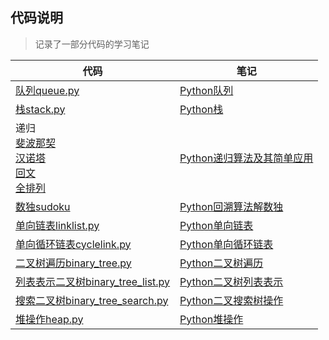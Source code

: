 ## 代码说明
> 记录了一部分代码的学习笔记
> 

| 代码                                                                                                                                                                                                                                                                                                                     | 笔记                                                                |
|------------------------------------------------------------------------------------------------------------------------------------------------------------------------------------------------------------------------------------------------------------------------------------------------------------------------|-------------------------------------------------------------------|
| [队列queue.py](https://github.com/ByteToy/algo/blob/master/others/queue.py)                                                                                                                                                                                                                                              | [Python队列](http://bytetoy.cn/python/python_queue.html)            |
| [栈stack.py](https://github.com/ByteToy/algo/blob/master/others/stack.py)                                                                                                                                                                                                                                               | [Python栈](http://bytetoy.cn/python/python_stack.html)             |
| 递归<br/>[斐波那契](https://github.com/ByteToy/algo/blob/master/recursion/fib.py) <br/>[汉诺塔](https://github.com/ByteToy/algo/blob/master/recursion/hanoi.py) <br/>[回文](https://github.com/ByteToy/algo/blob/master/recursion/palindrome.py) <br/>[全排列](https://github.com/ByteToy/algo/blob/master/recursion/permutation.py) | [Python递归算法及其简单应用](http://bytetoy.cn/python/recursion.html)       |
| [数独sudoku](https://github.com/ByteToy/algo/blob/master/recursion/sudoku.py)                                                                                                                                                                                                                                            | [Python回溯算法解数独](http://bytetoy.cn/python/sudoku.html)             |
| [单向链表linklist.py](https://github.com/ByteToy/algo/blob/master/others/linklist.py)                                                                                                                                                                                                                                      | [Python单向链表](http://bytetoy.cn/python/linklist.html)              |
| [单向循环链表cyclelink.py](others/cyclelink.py)                                                                                                                                                                                                                                                                              | [Python单向循环链表](http://bytetoy.cn/python/cyclelink.html)           |
| [二叉树遍历binary_tree.py](C07/binary_tree.py)                                                                                                                                                                                                                                                                              | [Python二叉树遍历](http://bytetoy.cn/python/binary_tree_travel.html)   |
| [列表表示二叉树binary_tree_list.py](C07/binary_tree_list.py)                                                                                                                                                                                                                                                                  | [Python二叉树列表表示](http://bytetoy.cn/python/binary_tree_array.html)  |
| [搜索二叉树binary_tree_search.py](C07/binary_tree_search.py)                                                                                                                                                                                                                                                                | [Python二叉搜索树操作](http://bytetoy.cn/python/binary_tree_search.html) |
| [堆操作heap.py](C08/my_heap.py)                                                                                                                                                                                                                                                                                           | [Python堆操作](http://bytetoy.cn/python/python_heap.html)            |